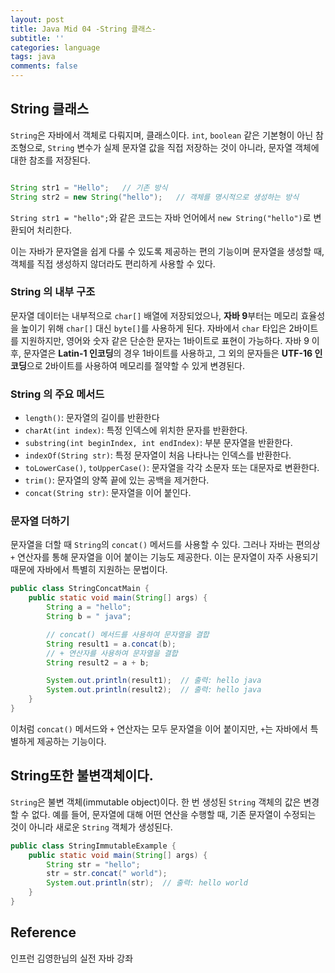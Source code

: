 ```yaml
---
layout: post
title: Java Mid 04 -String 클래스-
subtitle: ''
categories: language
tags: java
comments: false
---
```


## String 클래스

`String`은 자바에서 객체로 다뤄지며, 클래스이다. `int`, `boolean` 같은 기본형이 아닌 참조형으로, `String` 변수가 실제 문자열 값을 직접 저장하는 것이 아니라, 문자열 객체에 대한 참조를 저장된다.

```java

String str1 = "Hello";   // 기존 방식
String str2 = new String("hello");   // 객체를 명시적으로 생성하는 방식
```

`String str1 = "hello";`와 같은 코드는 자바 언어에서 `new String("hello")`로 변환되어 처리한다.

이는 자바가 문자열을 쉽게 다룰 수 있도록 제공하는 편의 기능이며 문자열을 생성할 때, 객체를 직접 생성하지 않더라도 편리하게 사용할 수 있다.

### String 의 내부 구조

문자열 데이터는 내부적으로 `char[]` 배열에 저장되었으나, **자바 9**부터는 메모리 효율성을 높이기 위해 `char[]` 대신 `byte[]`를 사용하게 된다. 자바에서 `char` 타입은 2바이트를 지원하지만, 영어와 숫자 같은 단순한 문자는 1바이트로 표현이 가능하다. 자바 9 이후, 문자열은 **Latin-1 인코딩**의 경우 1바이트를 사용하고, 그 외의 문자들은 **UTF-16 인코딩**으로 2바이트를 사용하여 메모리를 절약할 수 있게 변경된다.

### String 의 주요 메서드

- `length()`: 문자열의 길이를 반환한다
- `charAt(int index)`: 특정 인덱스에 위치한 문자를 반환한다.
- `substring(int beginIndex, int endIndex)`: 부분 문자열을 반환한다.
- `indexOf(String str)`: 특정 문자열이 처음 나타나는 인덱스를 반환한다.
- `toLowerCase()`, `toUpperCase()`: 문자열을 각각 소문자 또는 대문자로 변환한다.
- `trim()`: 문자열의 양쪽 끝에 있는 공백을 제거한다.
- `concat(String str)`: 문자열을 이어 붙인다.

### 문자열 더하기

문자열을 더할 때 `String`의 `concat()` 메서드를 사용할 수 있다. 그러나 자바는 편의상 `+` 연산자를 통해 문자열을 이어 붙이는 기능도 제공한다. 이는 문자열이 자주 사용되기 때문에 자바에서 특별히 지원하는 문법이다.

```java
public class StringConcatMain {
    public static void main(String[] args) {
        String a = "hello";
        String b = " java";

        // concat() 메서드를 사용하여 문자열을 결합
        String result1 = a.concat(b);
        // + 연산자를 사용하여 문자열을 결합
        String result2 = a + b;

        System.out.println(result1);  // 출력: hello java
        System.out.println(result2);  // 출력: hello java
    }
}

```

이처럼 `concat()` 메서드와 `+` 연산자는 모두 문자열을 이어 붙이지만, `+`는 자바에서 특별하게 제공하는 기능이다.

## String또한 불변객체이다.

`String`은 불변 객체(immutable object)이다. 한 번 생성된 `String` 객체의 값은 변경할 수 없다. 예를 들어, 문자열에 대해 어떤 연산을 수행할 때, 기존 문자열이 수정되는 것이 아니라 새로운 `String` 객체가 생성된다.

```java
public class StringImmutableExample {
    public static void main(String[] args) {
        String str = "hello";
        str = str.concat(" world");
        System.out.println(str);  // 출력: hello world
    }
}

```

## Reference

인프런 김영한님의 실전 자바 강좌